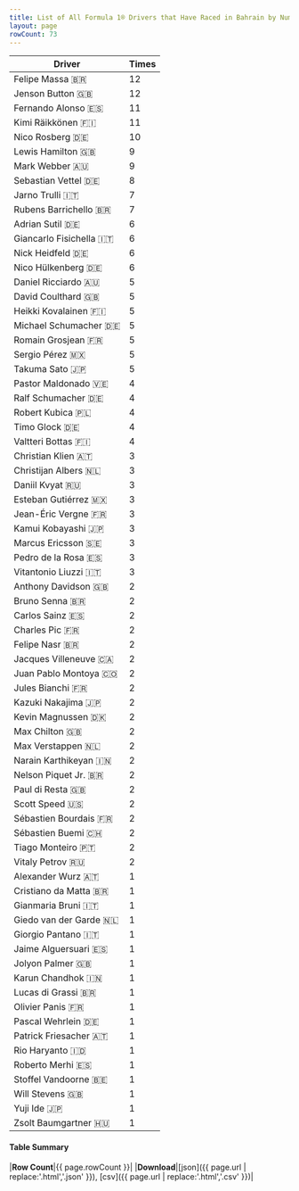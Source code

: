 ```yaml
---
title: List of All Formula 1® Drivers that Have Raced in Bahrain by Number of Times
layout: page
rowCount: 73
---
```


| Driver | Times |
|--|--|
| Felipe Massa 🇧🇷 | 12 |
| Jenson Button 🇬🇧 | 12 |
| Fernando Alonso 🇪🇸 | 11 |
| Kimi Räikkönen 🇫🇮 | 11 |
| Nico Rosberg 🇩🇪 | 10 |
| Lewis Hamilton 🇬🇧 | 9 |
| Mark Webber 🇦🇺 | 9 |
| Sebastian Vettel 🇩🇪 | 8 |
| Jarno Trulli 🇮🇹 | 7 |
| Rubens Barrichello 🇧🇷 | 7 |
| Adrian Sutil 🇩🇪 | 6 |
| Giancarlo Fisichella 🇮🇹 | 6 |
| Nick Heidfeld 🇩🇪 | 6 |
| Nico Hülkenberg 🇩🇪 | 6 |
| Daniel Ricciardo 🇦🇺 | 5 |
| David Coulthard 🇬🇧 | 5 |
| Heikki Kovalainen 🇫🇮 | 5 |
| Michael Schumacher 🇩🇪 | 5 |
| Romain Grosjean 🇫🇷 | 5 |
| Sergio Pérez 🇲🇽 | 5 |
| Takuma Sato 🇯🇵 | 5 |
| Pastor Maldonado 🇻🇪 | 4 |
| Ralf Schumacher 🇩🇪 | 4 |
| Robert Kubica 🇵🇱 | 4 |
| Timo Glock 🇩🇪 | 4 |
| Valtteri Bottas 🇫🇮 | 4 |
| Christian Klien 🇦🇹 | 3 |
| Christijan Albers 🇳🇱 | 3 |
| Daniil Kvyat 🇷🇺 | 3 |
| Esteban Gutiérrez 🇲🇽 | 3 |
| Jean-Éric Vergne 🇫🇷 | 3 |
| Kamui Kobayashi 🇯🇵 | 3 |
| Marcus Ericsson 🇸🇪 | 3 |
| Pedro de la Rosa 🇪🇸 | 3 |
| Vitantonio Liuzzi 🇮🇹 | 3 |
| Anthony Davidson 🇬🇧 | 2 |
| Bruno Senna 🇧🇷 | 2 |
| Carlos Sainz 🇪🇸 | 2 |
| Charles Pic 🇫🇷 | 2 |
| Felipe Nasr 🇧🇷 | 2 |
| Jacques Villeneuve 🇨🇦 | 2 |
| Juan Pablo Montoya 🇨🇴 | 2 |
| Jules Bianchi 🇫🇷 | 2 |
| Kazuki Nakajima 🇯🇵 | 2 |
| Kevin Magnussen 🇩🇰 | 2 |
| Max Chilton 🇬🇧 | 2 |
| Max Verstappen 🇳🇱 | 2 |
| Narain Karthikeyan 🇮🇳 | 2 |
| Nelson Piquet Jr. 🇧🇷 | 2 |
| Paul di Resta 🇬🇧 | 2 |
| Scott Speed 🇺🇸 | 2 |
| Sébastien Bourdais 🇫🇷 | 2 |
| Sébastien Buemi 🇨🇭 | 2 |
| Tiago Monteiro 🇵🇹 | 2 |
| Vitaly Petrov 🇷🇺 | 2 |
| Alexander Wurz 🇦🇹 | 1 |
| Cristiano da Matta 🇧🇷 | 1 |
| Gianmaria Bruni 🇮🇹 | 1 |
| Giedo van der Garde 🇳🇱 | 1 |
| Giorgio Pantano 🇮🇹 | 1 |
| Jaime Alguersuari 🇪🇸 | 1 |
| Jolyon Palmer 🇬🇧 | 1 |
| Karun Chandhok 🇮🇳 | 1 |
| Lucas di Grassi 🇧🇷 | 1 |
| Olivier Panis 🇫🇷 | 1 |
| Pascal Wehrlein 🇩🇪 | 1 |
| Patrick Friesacher 🇦🇹 | 1 |
| Rio Haryanto 🇮🇩 | 1 |
| Roberto Merhi 🇪🇸 | 1 |
| Stoffel Vandoorne 🇧🇪 | 1 |
| Will Stevens 🇬🇧 | 1 |
| Yuji Ide 🇯🇵 | 1 |
| Zsolt Baumgartner 🇭🇺 | 1 |

#### Table Summary

|**Row Count**|{{ page.rowCount }}|
|**Download**|[json]({{ page.url | replace:'.html','.json' }}), [csv]({{ page.url | replace:'.html','.csv' }})|
